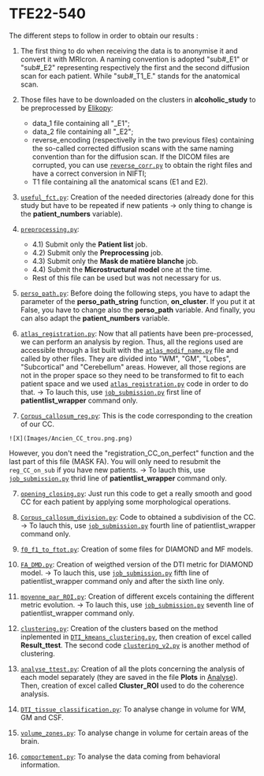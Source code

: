 # TFE22-540
The different steps to follow in order to obtain our results : 
  
  1) The first thing to do when receiving the data is to anonymise it and convert it with MRIcron. A naming convention is adopted "sub#_E1" or "sub#_E2" representing respectively the first and the second diffusion scan for each patient. While "sub#_T1_E." stands for the anatomical scan. 
  
  2) Those files have to be downloaded on the clusters in **alcoholic_study** to be preprocessed by [Elikopy](https://elikopy.readthedocs.io/en/latest/): 
      - data_1 file containing all "_E1";
      - data_2 file containing all "_E2";
      - reverse_encoding (respectivelly in the two previous files) containing the so-called corrected diffusion scans with the same naming convention than for the diffusion scan. If the DICOM files are corrupted, you can use [`reverse_corr.py`]() to obtain the right files and have a correct conversion in NIFTI;
      - T1 file containing all the anatomical scans (E1 and E2).
  
  3) [`useful_fct.py`](https://github.com/PiLAB-Medical-Imaging/TFE22-540_Alcohol/blob/main/Codes/useful_fct.py): Creation of the needed directories (already done for this study but have to be repeated if new patients → only thing to change is the **patient_numbers** variable).
  
  4) [`preprocessing.py`](https://github.com/PiLAB-Medical-Imaging/TFE22-540_Alcohol/blob/main/Codes/preprocessing.py): 
      - 4.1) Submit only the **Patient list** job.
      - 4.2) Submit only the **Preprocessing** job. 
      - 4.3) Submit only the **Mask de matière blanche** job.
      - 4.4) Submit the **Microstructural model** one at the time. 
      - Rest of this file can be used but was not necessary for us. 

  5) [`perso_path.py`](https://github.com/PiLAB-Medical-Imaging/TFE22-540_Alcohol/blob/main/Codes/perso_path.py): Before doing the following steps, you have to adapt the parameter of the **perso_path_string** function, **on_cluster**. If you put it at False, you have to change also the **perso_path** variable. And finally, you can also adapt the **patient_numbers** variable.
  
  6) [`atlas_registration.py`](https://github.com/PiLAB-Medical-Imaging/TFE22-540_Alcohol/blob/main/Codes/atlas_registration.py): Now that all patients have been pre-processed, we can perform an analysis by region. Thus, all the regions used are accessible through a list built with the [`atlas_modif_name.py`](https://github.com/PiLAB-Medical-Imaging/TFE22-540_Alcohol/blob/main/Codes/atlas_modif_name.py) file and called by other files. They are divided into "WM", "GM", "Lobes", "Subcortical" and "Cerebellum" areas. However, all those regions are not in the proper space so they need to be transformed to fit to each patient space and we used [`atlas_registration.py`](https://github.com/PiLAB-Medical-Imaging/TFE22-540_Alcohol/blob/main/Codes/atlas_registration.py) code in order to do that.
→ To lauch this, use [`job_submission.py`](https://github.com/PiLAB-Medical-Imaging/TFE22-540_Alcohol/blob/main/Codes/job_submission.py) first line of **patientlist_wrapper** command only. 
  
  6) [`Corpus_callosum_reg.py`](https://github.com/PiLAB-Medical-Imaging/TFE22-540_Alcohol/blob/main/Codes/Corpus_callosum_reg.py): This is the code corresponding to the creation of our CC. 


	![X](Images/Ancien_CC_trou.png.png)


However, you don't need the "registration_CC_on_perfect" function and the last part of this file (MASK FA). You will only need to resubmit the `reg_CC_on_sub` if you have new patients. 
→ To lauch this, use [`job_submission.py`](https://github.com/PiLAB-Medical-Imaging/TFE22-540_Alcohol/blob/main/Codes/job_submission.py) thrid line of **patientlist_wrapper** command only. 
  
  7) [`opening_closing.py`](https://github.com/PiLAB-Medical-Imaging/TFE22-540_Alcohol/blob/main/Codes/opening_closing.py): Just run this code to get a really smooth and good CC for each patient by applying some morphological operations.
  
  8) [`Corpus_callosum_division.py`](https://github.com/PiLAB-Medical-Imaging/TFE22-540_Alcohol/blob/main/Codes/Corpus_callosum_division.py): Code to obtained a subdivision of the CC.
  → To lauch this, use [`job_submission.py`](https://github.com/PiLAB-Medical-Imaging/TFE22-540_Alcohol/blob/main/Codes/job_submission.py) fourth line of patientlist_wrapper command only. 
  
  9) [`f0_f1_to_ftot.py`](https://github.com/PiLAB-Medical-Imaging/TFE22-540_Alcohol/blob/main/Codes/f0_f1_to_ftot.py): Creation of some files for DIAMOND and MF models.
  
  10) [`FA_DMD.py`](https://github.com/PiLAB-Medical-Imaging/TFE22-540_Alcohol/blob/main/Codes/FA_DMD.py): Creation of weigthed version of the DTI metric for DIAMOND model.
  → To lauch this, use [`job_submission.py`](https://github.com/PiLAB-Medical-Imaging/TFE22-540_Alcohol/blob/main/Codes/job_submission.py) fifth line of patientlist_wrapper command only and after the sixth line only.
  
  11) [`moyenne_par_ROI.py`](https://github.com/PiLAB-Medical-Imaging/TFE22-540_Alcohol/blob/main/Codes/moyenne_ROI_v2.py): Creation of different excels containing the different metric evolution.
  → To lauch this, use [`job_submission.py`](https://github.com/PiLAB-Medical-Imaging/TFE22-540_Alcohol/blob/main/Codes/job_submission.py) seventh line of patientlist_wrapper command only.
  
  12) [`clustering.py`](https://github.com/PiLAB-Medical-Imaging/TFE22-540_Alcohol/blob/main/Codes/clustering.py): Creation of the clusters based on the method inplemented in [`DTI_kmeans_clustering.py`](https://github.com/PiLAB-Medical-Imaging/TFE22-540_Alcohol/blob/main/Codes/DTI_kmeans_clustering.py), then creation of excel called **Result_ttest**. The second code [`clustering_v2.py`](https://github.com/PiLAB-Medical-Imaging/TFE22-540_Alcohol/blob/main/Codes/clustering_v2.py) is another method of clustering.
  
  13) [`analyse_ttest.py`](https://github.com/PiLAB-Medical-Imaging/TFE22-540_Alcohol/blob/main/Codes/analyse_ttest.py): Creation of all the plots concerning the analysis of each model separately (they are saved in the file **Plots** in [Analyse](https://github.com/PiLAB-Medical-Imaging/TFE22-540_Alcohol/tree/main/Analyse)). Then, creation of excel called **Cluster_ROI** used to do the coherence analysis.
  
  14) [`DTI_tissue_classification.py`](https://github.com/PiLAB-Medical-Imaging/TFE22-540_Alcohol/blob/main/Codes/DTI_tissue_classification.py): To analyse change in volume for WM, GM and CSF. 
  
  15) [`volume_zones.py`](https://github.com/PiLAB-Medical-Imaging/TFE22-540_Alcohol/blob/main/Codes/volumes_zones.py): To analyse change in volume for certain areas of the brain. 
  
  16) [`comportement.py`](https://github.com/PiLAB-Medical-Imaging/TFE22-540_Alcohol/blob/main/Codes/comportement.py): To analyse the data coming from behavioral information. 
